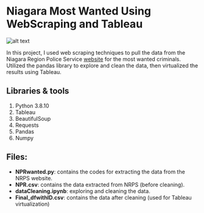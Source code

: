 # Niagara Most Wanted Using WebScraping and Tableau

![alt text](https://github.com/withabubaker/NiagaraWanted-WebScraping-Tableau/blob/main/img/NRPS-Wanted-logo.jpg)

In this project, I used web scraping techniques to pull the data from the Niagara Region Police Service [website](https://www.niagarapolice.ca/en/news-and-events/Niagara-s-Wanted.aspx) for the most wanted criminals.
Utilized the pandas library to explore and clean the data, then virtualized the results using Tableau. 

## Libraries & tools
1. Python 3.8.10
2. Tableau
3. BeautifulSoup
4. Requests
5. Pandas
6. Numpy

## Files:
- **NPRwanted.py**: contains the codes for extracting the data from the NRPS website.
- **NPR.csv**: contains the data extracted from NRPS (before cleaning).
- **dataCleaning.ipynb**: exploring and cleaning the data.
- **Final_dfwithID.csv**: contains the data after cleaning (used for Tableau virtualization)




